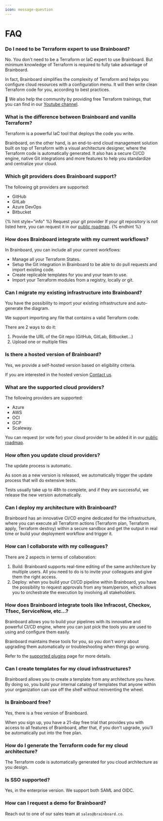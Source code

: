 ```yaml
---
icon: message-question
---
```


# FAQ

### Do I need to be Terraform expert to use Brainboard?

No. You don't need to be a Terraform or IaC expert to use Brainboard. But minimum knowledge of Terraform is required to fully take advantage of Brainboard.

In fact, Brainboard simplifies the complexity of Terraform and helps you configure cloud resources with a configuration menu. It will then write clean Terraform code for you, according to best practices.

🎒 We also help the community by providing free Terraform trainings, that you can find in our [Youtube channel](https://www.youtube.com/channel/UCB0DLhFEgta83U62mQzxGPg).

### What is the difference between Brainboard and vanilla Terraform?

Terraform is a powerful IaC tool that deploys the code you write.

Brainboard, on the other hand, is an end-to-end cloud management solution built on top of Terraform with a visual architecture designer, where the Terraform code is automatically generated. It also has a secure CI/CD engine, native Git integrations and more features to help you standardize and centralize your cloud.

### Which git providers does Brainboard support?

The following git providers are supported:

* GitHub
* GitLab
* Azure DevOps
* Bitbucket

{% hint style="info" %}
Request your git provider If your git repository is not listed here, you can request it in our [public roadmap](https://roadmap.brainboard.co).
{% endhint %}

### How does Brainboard integrate with my current workflows?

In Brainboard, you can include all your current workflows:

* Manage all your Terraform States.
* Setup the Git integration in Brainboard to be able to do pull requests and import existing code.
* Create replicable templates for you and your team to use.
* Import your Terraform modules from a registry, locally or git.

### Can I migrate my existing infrastructure into Brainboard?

You have the possibility to import your existing infrastructure and auto-generate the diagram.

We support importing any file that contains a valid Terraform code.

There are 2 ways to do it:

1. Provide the URL of the Git repo (GitHub, GitLab, Bitbucket...)
2. Upload one or multiple files

### Is there a hosted version of Brainboard?

Yes, we provide a self-hosted version based on eligibility criteria.

If you are interested in the hosted version [Contact us](https://www.brainboard.co/resources/contact-sales).

### What are the supported cloud providers?

The following providers are supported:

* Azure
* AWS
* OCI
* GCP
* Scaleway.

You can request (or vote for) your cloud provider to be added it in our [public roadmap](https://roadmap.brainboard.co/boards/feature-requests).

### How often you update cloud providers?

The update process is automatic.

As soon as a new version is released, we automatically trigger the update process that will do extensive tests.

Tests usually take up to 48h to complete, and if they are successful, we release the new version automatically.

### Can I deploy my architecture with Brainboard?

Brainboard has an innovative CI/CD engine dedicated for the infrastructure, where you can execute all Terraform actions (Terraform plan, Terraform apply, Terraform destroy) within a secure sandbox and get the output in real time or build your deployment workflow and trigger it.

### How can I collaborate with my colleagues?

There are 2 aspects in terms of collaboration:

1. Build: Brainboard supports real-time editing of the same architecture by multiple users. All you need to do is to invite your colleagues and give them the right access.
2. Deploy: when you build your CI/CD pipeline within Brainboard, you have the possibility to request approvals from any team/person, which allows you to orchestrate the execution by involving all stakeholders.

### How does Brainboard integrate tools like Infracost, Checkov, Tfsec, ServiceNow, etc…?

Brainboard allows you to build your pipelines with its innovative and powerful CI/CD engine, where you can just pick the tools you are used to using and configure them easily.

Brainboard maintains these tools for you, so you don't worry about upgrading them automatically or troubleshooting when things go wrong.

Refer to the [supported plugins](../deployment-and-settings/ci-cd-engine/supported-plugins/) page for more details.

### Can I create templates for my cloud infrastructures?

Brainboard allows you to create a template from any architecture you have. By doing so, you build your internal catalog of templates that anyone within your organization can use off the shelf without reinventing the wheel.

### Is Brainboard free?

Yes, there is a free version of Brainboard.

When you sign up, you have a 21-day free trial that provides you with access to all features of Brainboard, after that, if you don't upgrade, you'll be automatically put into the free plan.

### How do I generate the Terraform code for my cloud architecture?

The Terraform code is automatically generated for you cloud architecture as you design.

### Is SSO supported?

Yes, in the enterprise version. We support both SAML and OIDC.

### How can I request a demo for Brainboard?

Reach out to one of our sales team at `sales@brainboard.co`.
